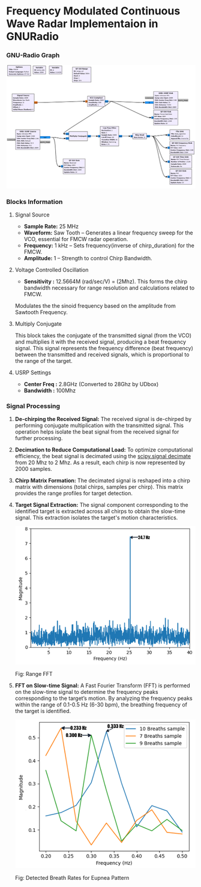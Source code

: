 # Frequency Modulated Continuous Wave Radar Implementaion in GNURadio


### GNU-Radio Graph
![GNURADIO Graph](images/FMCW.png)

### Blocks Information

1. Signal Source
    - **Sample Rate:** 25 MHz 
    - **Waveform:** Saw Tooth – Generates a linear frequency sweep for the VCO, essential for FMCW radar operation.
    - **Frequency:** 1 kHz – Sets frequency(inverse of chirp_duration) for the FMCW.
    - **Amplitude:** 1 – Strength to control Chirp Bandwidth.
    
2. Voltage Controlled Oscillation
    - **Sensitivity :** 12.5664M (rad/sec/V) = (2Mhz). This forms the chirp bandwidth necessary for range resolution and calculations related to FMCW.

    Modulates the the sinoid frequency based on the amplitude from Sawtooth Frequency.

3. Multiply Conjugate
    
    This block takes the conjugate of the transmitted signal (from the VCO) and multiplies it with the received signal, producing a beat frequency signal. This signal represents the frequency difference (beat frequency) between the transmitted and received signals, which is proportional to the range of the target.

4. USRP Settings
    - **Center Freq :** 2.8GHz (Converted to 28Ghz by UDbox)
    - **Bandwidth :** 100Mhz



### Signal Processing

1. **De-chirping the Received Signal:**
   The received signal is de-chirped by performing conjugate multiplication with the transmitted signal. This operation helps isolate the beat signal from the received signal for further processing.

2. **Decimation to Reduce Computational Load:**
   To optimize computational efficiency, the beat signal is decimated using the [scipy.signal decimate](https://docs.scipy.org/doc/scipy-1.15.0/reference/generated/scipy.signal.decimate.html) from 20 Mhz to 2 Mhz. As a result, each chirp is now represented by 2000 samples.

3. **Chirp Matrix Formation:**
   The decimated signal is reshaped into a chirp matrix with dimensions (total chirps, samples per chirp). This matrix provides the range profiles for target detection.

4. **Target Signal Extraction:**
   The signal component corresponding to the identified target is extracted across all chirps to obtain the slow-time signal. This extraction isolates the target's motion characteristics.

   ![Range FFT](images/range_fft.png)
   
   Fig: Range FFT

5. **FFT on Slow-time Signal:**
   A Fast Fourier Transform (FFT) is performed on the slow-time signal to determine the frequency peaks corresponding to the target’s motion. By analyzing the frequency peaks within the range of 0.1-0.5 Hz (6-30 bpm), the breathing frequency of the target is identified.

    ![Eupnea Rates](images/eupnea_rates.png)
    
    Fig: Detected Breath Rates for Eupnea Pattern

